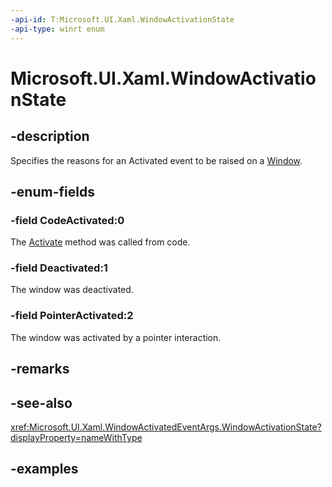 ```yaml
---
-api-id: T:Microsoft.UI.Xaml.WindowActivationState
-api-type: winrt enum
---
```


# Microsoft.UI.Xaml.WindowActivationState

<!--
public enum WindowActivationState
-->

## -description

Specifies the reasons for an Activated event to be raised on a [Window](window.md).

## -enum-fields

### -field CodeActivated:0

The [Activate](window_activate_1797342875.md) method was called from code.

### -field Deactivated:1

The window was deactivated.

### -field PointerActivated:2

The window was activated by a pointer interaction.

## -remarks

## -see-also

<xref:Microsoft.UI.Xaml.WindowActivatedEventArgs.WindowActivationState?displayProperty=nameWithType>

## -examples
